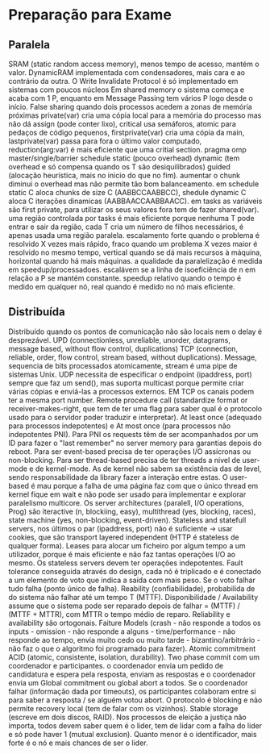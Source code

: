 # Preparação para Exame

## Paralela

SRAM (static random access memory), menos tempo de acesso, mantém o valor. DynamicRAM implementada com condensadores, mais cara e ao contrário da outra.
O Write Invalidate Protocol é só implementado em sistemas com poucos núcleos
Em shared memory o sistema começa e acaba com 1 P, enquanto em Message Passing tem vários P logo desde o início.
False sharing quando dois processos acedem a zonas de memória próximas
private(var) cria uma cópia local para a memória do processo mas não dá assign (pode conter lixo), critical usa semáforos, atomic para pedaços de código pequenos, firstprivate(var) cria uma cópia da main, lastprivate(var) passa para fora o último valor computado, reduction(arg:var) é mais eficiente que uma critial section.
pragma omp master/single/barrier
schedule static (pouco overhead) dynamic (tem overhead e só compensa quando os T são desiquilibrados) guided (alocação heurística, mais no inicio do que no fim).
aumentar o chunk diminui o overhead mas não permite tão bom balanceamento. em schedule static C aloca chunks de size C (AABBCCAABBCC), shedule dynamic C aloca C iterações dinamicas (AABBAACCAABBAACC).
em tasks as variáveis são first private, para utilizar os seus valores fora tem de fazer shared(var).
uma região controlada por tasks é mais eficiente porque nenhuma T pode entrar e sair da região, cada T cria um número de filhos necessários, é apenas usada uma região paralela.
escalamento forte quando o problema é resolvido X vezes mais rápido, fraco quando um problema X vezes maior é resolvido no mesmo tempo, vertical quando se dá mais recursos à máquina, horizontal quando há mais máquinas.
a qualidade da paralelização é medida em speedup/processadoes. escalávem se a linha de isoeficiência de n em relação a P se mantém constante. speedup relativo quando o tempo é medido em qualquer nó, real quando é medido no nó mais eficiente.

## Distribuída

Distribuído quando os pontos de comunicação não são locais nem o delay é desprezável. 
UPD (connectionless, unreliable, unorder, datagrams, message based, without flow control, duplications) TCP (connection, reliable, order, flow control, stream based, without duplications). Message, sequencia de bits processados atomicamente, stream é uma pipe de sistemas Unix.
UDP necessita de especificar o endpoint (ipaddress, port) sempre que faz um send(), mas suporta multicast porque permite criar várias cópias e enviá-las a processos externos. EM TCP os canais podem ter a mesma port number.
Remote procedure call (standardize format or receiver-makes-right, que tem de ter uma flag para saber qual é o protocolo usado para o servidor poder traduzir e interpretar).
At least once (adequado para processos indepotentes) e At most once (para processos não indepotentes PNI). Para PNI os requests têm de ser acompanhados por um ID para fazer o "last remember" no server memory para garantias depois do reboot.
Para ser event-based precisa de ter operações I/O assícronas ou non-blocking. Para ser thread-based precisa de ter threads a nível de user-mode e de kernel-mode. As de kernel não sabem sa existência das de level, sendo responsabilidade da library fazer a interação entre estas. O user-based é mau porque a falha de uma página faz com que o único thread em kernel fique em wait e não pode ser usado para implementar e explorar paralelismo multicore. Os server architectures (paralell, I/O operations, Prog) são iteractive (n, blockiing, easy), multithread (yes, blocking, races), state machine (yes, non-blocking, event-driven).
Stateless and statefull servers, nos últimos o par (ipaddress, port) não é suficiente -> usar cookies, que são transport layered independent (HTTP é stateless de qualquer forma). Leases para alocar um ficheiro por algum tempo a um utilizador, porque é mais eficiente e não faz tantas operações I/O ao mesmo. Os stateless servers devem ter operações indepotentes.
Fault tolerance conseguida através do design, cada nó é triplicado e é conectado a um elemento de voto que indica a saída com mais peso. Se o voto falhar tudo falha (ponto único de falha).
Reability (confiabilidade), probabilida de do sistema não falhar até um tempo T (MTTF). Disponibilidade / Availability assume que o sistema pode ser reparado depois de falhar = (MTTF) / (MTTF + MTTR), com MTTR o tempo médio de reparo. Reliability e availability são ortogonais.
Faiture Models (crash - não responde a todos os inputs - omission - não responde a alguns - time/performance - não responde ao tempo, envia muito cedo ou muito tarde - bizantino/arbitrário - não faz o que o algoritmo foi programado para fazer).
Atomic commitment ACID (atomic, consistente, isolation, durability). Two phase commit com um coordenador e participantes. o coordenador envia um pedido de candidatura e espera pela resposta, enviam as respostas e o coordenador envia um Global commitment ou global abort a todos. Se o coordenador falhar (informação dada por timeouts), os participantes colaboram entre si para saber a resposta / se alguém votou abort. O protocolo é blocking e não permite recovery local (tem de falar com os vizinhos). Stable storage (escreve em dois discos, RAID).
Nos processos de eleição a justiça não importa, todos devem saber quem é o lider, tem de lidar com a falha do lider e só pode haver 1 (mutual exclusion). Quanto menor é o identificador, mais forte é o nó e mais chances de ser o lider.
